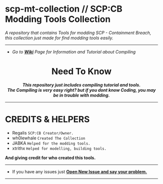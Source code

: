 # scp-mt-collection // SCP:CB Modding Tools Collection
_A repository that contains Tools for modding SCP - Containment Breach, this collection just made for find modding tools easily._
***

* *Go to **[Wiki](https://github.com/WH0LEWHALE/scp-mt-collection/wiki/)** Page for Information and Tutorial about Compiling*
  

# <div align="center">Need To Know
  ___<div align="center">This repository just includes compiling tutorial and tools.</div>___
  ___<div align="center">The Compiling is very easy right? but if you dont know Coding, you may be in trouble with modding.</div>___
***

# CREDITS & HELPERS
 *  Regalis `SCP:CB Creator/Owner.`
*   wh0lewhale `Created The Collection`
*   JABKA `Helped for the modding tools.`
*   xtrithx `Helped for modelling, building tools.`

**And giving credit for who created this tools.**

***
- If you have any issues just **[Open New Issue and say your problem.](https://github.com/WH0LEWHALE/scp-mt-collection/issues)**
***
